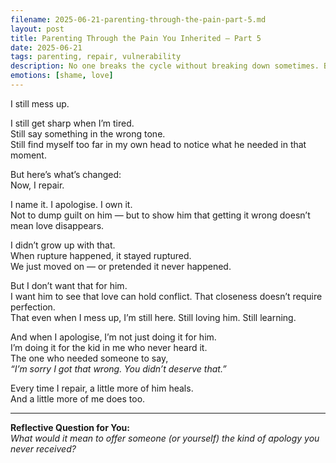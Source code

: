 ```yaml
---
filename: 2025-06-21-parenting-through-the-pain-part-5.md
layout: post
title: Parenting Through the Pain You Inherited – Part 5
date: 2025-06-21
tags: parenting, repair, vulnerability
description: No one breaks the cycle without breaking down sometimes. But the difference now is: I repair.
emotions: [shame, love]
---
```


I still mess up.

I still get sharp when I’m tired.  
Still say something in the wrong tone.  
Still find myself too far in my own head to notice what he needed in that moment.

But here’s what’s changed:  
Now, I repair.

I name it. I apologise. I own it.  
Not to dump guilt on him — but to show him that getting it wrong doesn’t mean love disappears.

I didn’t grow up with that.  
When rupture happened, it stayed ruptured.  
We just moved on — or pretended it never happened.

But I don’t want that for him.  
I want him to see that love can hold conflict. That closeness doesn’t require perfection.  
That even when I mess up, I’m still here. Still loving him. Still learning.

And when I apologise, I’m not just doing it for him.  
I’m doing it for the kid in me who never heard it.  
The one who needed someone to say,  
*“I’m sorry I got that wrong. You didn’t deserve that.”*

Every time I repair, a little more of him heals.  
And a little more of me does too.

---

**Reflective Question for You:**  
*What would it mean to offer someone (or yourself) the kind of apology you never received?*
